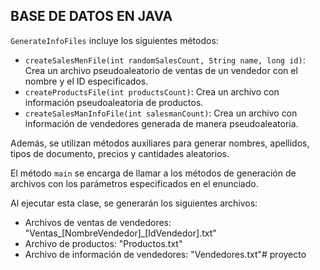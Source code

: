 ## BASE DE DATOS EN JAVA

`GenerateInfoFiles` incluye los siguientes métodos:

- `createSalesMenFile(int randomSalesCount, String name, long id)`: Crea un archivo pseudoaleatorio de ventas de un vendedor con el nombre y el ID especificados.
- `createProductsFile(int productsCount)`: Crea un archivo con información pseudoaleatoria de productos.
- `createSalesManInfoFile(int salesmanCount)`: Crea un archivo con información de vendedores generada de manera pseudoaleatoria.

Además, se utilizan métodos auxiliares para generar nombres, apellidos, tipos de documento, precios y cantidades aleatorios.

El método `main` se encarga de llamar a los métodos de generación de archivos con los parámetros especificados en el enunciado.

Al ejecutar esta clase, se generarán los siguientes archivos:

- Archivos de ventas de vendedores: "Ventas_[NombreVendedor]_[IdVendedor].txt"
- Archivo de productos: "Productos.txt"
- Archivo de información de vendedores: "Vendedores.txt"# proyecto
